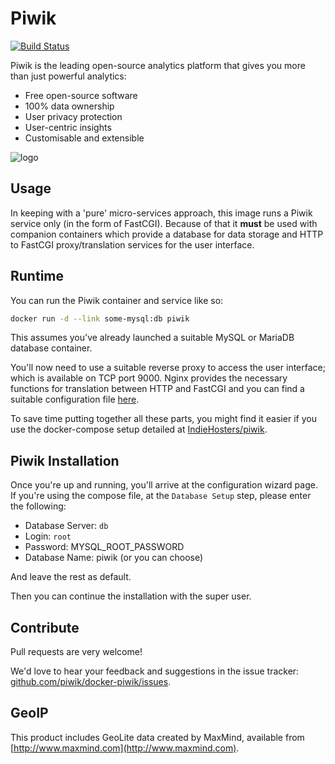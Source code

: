 # Piwik

[![Build Status](https://travis-ci.org/piwik/docker-piwik.svg?branch=master)](https://travis-ci.org/piwik/docker-piwik)

Piwik is the leading open-source analytics platform that gives you more than just powerful analytics:

- Free open-source software
- 100% data ownership
- User privacy protection
- User-centric insights
- Customisable and extensible

![logo](https://rawgit.com/piwik/docker-piwik/master/logo.svg)

## Usage

In keeping with a 'pure' micro-services approach, this image runs a Piwik service only (in the form of FastCGI). Because of that it **must** be used with companion containers which provide a database for data storage and HTTP to FastCGI proxy/translation services for the user interface.

## Runtime

You can run the Piwik container and service like so:

```bash
docker run -d --link some-mysql:db piwik
```

This assumes you've already launched a suitable MySQL or MariaDB database container.

You'll now need to use a suitable reverse proxy to access the user interface; which is available on TCP port 9000. Nginx provides the necessary functions for translation between HTTP and FastCGI and you can find a suitable configuration file [here](https://github.com/indiehosters/piwik/blob/master/nginx.conf).

To save time putting together all these parts, you might find it easier if you use the docker-compose setup detailed at [IndieHosters/piwik](https://github.com/indiehosters/piwik).

## Piwik Installation

Once you're up and running, you'll arrive at the configuration wizard page. If you're using the compose file, at the `Database Setup` step, please enter the following:

- Database Server: `db`
- Login: `root`
- Password: MYSQL_ROOT_PASSWORD
- Database Name: piwik (or you can choose)

And leave the rest as default.

Then you can continue the installation with the super user.

## Contribute

Pull requests are very welcome!

We'd love to hear your feedback and suggestions in the issue tracker: [github.com/piwik/docker-piwik/issues](https://github.com/piwik/docker-piwik/issues).

## GeoIP

This product includes GeoLite data created by MaxMind, available from [http://www.maxmind.com](http://www.maxmind.com).
